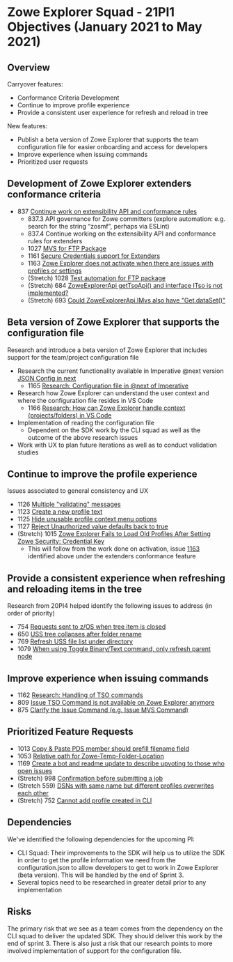# Zowe Explorer Squad - 21PI1 Objectives (January 2021 to May 2021)

## Overview

Carryover features:
* Conformance Criteria Development
* Continue to improve profile experience
* Provide a consistent user experience for refresh and reload in tree

New features:
* Publish a beta version of Zowe Explorer that supports the team configuration file for easier onboarding and access for developers
* Improve experience when issuing commands
* Prioritized user requests

## Development of Zowe Explorer extenders conformance criteria

* 837 [Continue work on extensibility API and conformance rules](https://github.com/zowe/vscode-extension-for-zowe/issues/837)
  * 837.3 API governance for Zowe committers (explore automation: e.g. search for the string “zosmf”, perhaps via ESLint) 
  * 837.4 Continue working on the extensibility API and conformance rules for extenders
  * 1027 [MVS for FTP Package](https://github.com/zowe/vscode-extension-for-zowe/issues/1027)
  * 1161 [Secure Credentials support for Extenders](https://github.com/zowe/vscode-extension-for-zowe/issues/1161)
  * 1163 [Zowe Explorer does not activate when there are issues with profiles or settings](https://github.com/zowe/vscode-extension-for-zowe/issues/1163)
  * (Stretch) 1028 [Test automation for FTP package](https://github.com/zowe/vscode-extension-for-zowe/issues/1028)  
  * (Stretch) 684 [ZoweExplorerApi getTsoApi() and interface ITso is not implemented?](https://github.com/zowe/vscode-extension-for-zowe/issues/684)
  * (Stretch) 693 [Could ZoweExplorerApi.IMvs also have "Get.dataSet()"](https://github.com/zowe/vscode-extension-for-zowe/issues/693)
  
## Beta version of Zowe Explorer that supports the configuration file
Research and introduce a beta version of Zowe Explorer that includes support for the team/project configuration file
* Research the current functionality available in Imperative @next version [JSON Config in next](https://github.com/zowe/imperative/pull/452)
  * 1165 [Research: Configuration file in @next of Imperative](https://github.com/zowe/vscode-extension-for-zowe/issues/1165)
* Research how Zowe Explorer can understand the user context and where the configuration file resides in VS Code
  * 1166 [Research: How can Zowe Explorer handle context (projects/folders) in VS Code](https://github.com/zowe/vscode-extension-for-zowe/issues/1166)
* Implementation of reading the configuration file
  * Dependent on the SDK work by the CLI squad as well as the outcome of the above research issues
* Work with UX to plan future iterations as well as to conduct validation studies
## Continue to improve the profile experience
Issues associated to general consistency and UX
* 1126 [Multiple "validating" messages](https://github.com/zowe/vscode-extension-for-zowe/issues/1126)
* 1123 [Create a new profile text](https://github.com/zowe/vscode-extension-for-zowe/issues/1123)
* 1125 [Hide unusable profile context menu options](https://github.com/zowe/vscode-extension-for-zowe/issues/1125)
* 1127 [Reject Unauthorized value defaults back to true](https://github.com/zowe/vscode-extension-for-zowe/issues/1127)
* (Stretch) 1015 [Zowe Explorer Fails to Load Old Profiles After Setting Zowe Security: Credential Key](https://github.com/zowe/vscode-extension-for-zowe/issues/1015)
  * This will follow from the work done on activation, issue [1163](https://github.com/zowe/vscode-extension-for-zowe/issues/1163) identified above under the extenders conformance feature
## Provide a consistent experience when refreshing and reloading items in the tree
Research from 20PI4 helped identify the following issues to address (in order of priority)
* 754 [Requests sent to z/OS when tree item is closed](https://github.com/zowe/vscode-extension-for-zowe/issues/754)
* 650 [USS tree collapses after folder rename](https://github.com/zowe/vscode-extension-for-zowe/issues/650)
* 769 [Refresh USS file list under directory](https://github.com/zowe/vscode-extension-for-zowe/issues/769)
* 1079 [When using Toggle Binary/Text command, only refresh parent node](https://github.com/zowe/vscode-extension-for-zowe/issues/1079)

## Improve experience when issuing commands
* 1162 [Research: Handling of TSO commands](https://github.com/zowe/vscode-extension-for-zowe/issues/1162)
* 809 [Issue TSO Command is not available on Zowe Explorer anymore](https://github.com/zowe/vscode-extension-for-zowe/issues/809)
* 875 [Clarify the Issue Command (e.g. Issue MVS Command)](https://github.com/zowe/vscode-extension-for-zowe/issues/875) 

## Prioritized Feature Requests
* 1013 [Copy & Paste PDS member should prefill filename field](https://github.com/zowe/vscode-extension-for-zowe/issues/1013)
* 1053 [Relative path for Zowe-Temp-Folder-Location](https://github.com/zowe/vscode-extension-for-zowe/issues/1053)
* 1169 [Create a bot and readme update to describe upvoting to those who open issues](https://github.com/zowe/vscode-extension-for-zowe/issues/1169)
* (Stretch) 998 [Confirmation before submitting a job](https://github.com/zowe/vscode-extension-for-zowe/issues/998)
* (Stretch 559) [DSNs with same name but different profiles overwrites each other](https://github.com/zowe/vscode-extension-for-zowe/issues/559)
* (Stretch) 752 [Cannot add profile created in CLI](https://github.com/zowe/vscode-extension-for-zowe/issues/752)


## Dependencies
We've identified the following dependencies for the upcoming PI:
* CLI Squad: Their improvements to the SDK will help us to utilize the SDK in order to get the profile information we need from the configuration.json to allow developers to get to work in Zowe Explorer (beta version). This will be handled by the end of Sprint 3. 
* Several topics need to be researched in greater detail prior to any implementation
 ## Risks

 The primary risk that we see as a team comes from the dependency on the CLI squad to deliver the updated SDK. They should deliver this work by the end of sprint 3. There is also just a risk that our research points to more involved implementation of support for the configuration file. 